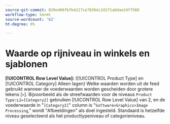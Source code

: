 ```yaml
---
source-git-commit: 029e406fbfb4217ce78364c2d1f1a6dae24ff588
workflow-type: tm+mt
source-wordcount: '62'
ht-degree: 0%

---
```

# Waarde op rijniveau in winkels en sjablonen

**[!UICONTROL Row Level Value]:** ([!UICONTROL Product Type] en [!UICONTROL Category] Alleen lagen) Welke waarden worden uit de feed gebruikt wanneer de voederwaarden worden gescheiden door grotere tekens [`>`]. Bijvoorbeeld als de streefwaarden voor de niveaus `Product Type:L2=[Category2]` gebruiken [!UICONTROL Row Level Value] van 2, en de voederwaarde in &quot;`[Category2]`&quot; column is &quot;`Software>Graphics>Image Processing`,&quot; wordt &quot;Afbeeldingen&quot; als doel ingesteld. Standaard is hetzelfde niveau geselecteerd als het producttypeniveau of categorieniveau.
